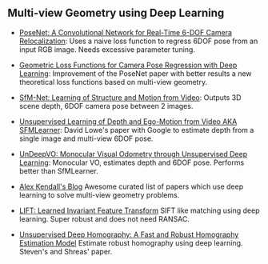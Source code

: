 ## Multi-view Geometry using Deep Learning
- [PoseNet: A Convolutional Network for Real-Time 6-DOF Camera Relocalization](https://arxiv.org/abs/1505.07427): Uses a naive loss function to regress 6DOF pose from an input RGB image. Needs excessive parameter tuning.

- [Geometric Loss Functions for Camera Pose Regression with Deep Learning](https://arxiv.org/abs/1704.00390):  Improvement of the PoseNet paper with better results a new theoretical loss functions based on multi-view geometry.

- [SfM-Net: Learning of Structure and Motion from Video](https://arxiv.org/abs/1704.07804): Outputs 3D scene depth, 6DOF camera pose between 2 images.

- [Unsupervised Learning of Depth and Ego-Motion from Video AKA SFMLearner](https://arxiv.org/abs/1704.07813): David Lowe's paper with Google to estimate depth from a single image and multi-view 6DOF pose.

- [UnDeepVO: Monocular Visual Odometry through Unsupervised Deep Learning](https://arxiv.org/abs/1709.06841): Monocular VO, estimates depth and 6DOF pose. Performs better than SfMLearner.

- [Alex Kendall's Blog](https://alexgkendall.com/computer_vision/Reprojection_losses_geometry_computer_vision/) Awesome curated list of papers which use deep learning to solve multi-view geometry problems.

- [LIFT: Learned Invariant Feature Transform](https://arxiv.org/abs/1603.09114) SIFT like matching using deep learning. Super robust and does not need RANSAC.

- [Unsupervised Deep Homography: A Fast and Robust Homography Estimation Model](https://arxiv.org/abs/1709.03966) Estimate robust homography using deep learning. Steven's and Shreas' paper.


